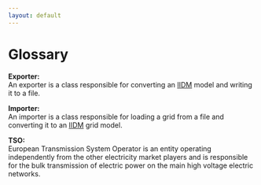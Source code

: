 ```yaml
---
layout: default
---
```


# Glossary

<span class="heading" id="exporter">**Exporter:**</span>  
An exporter is a class responsible for converting an [IIDM]() model and writing it to a file.

<span class="heading" id="importer">**Importer:**</span>
<a id="importer"/>  
An importer is a class responsible for loading a grid from a file and converting it to an [IIDM]() grid model.

<span class="heading" id="tso">**TSO:**</span> 
<a id="tso"/>  
European Transmission System Operator is an entity operating independently from the other electricity market players and is responsible for the bulk transmission of electric power on the main high voltage electric networks.
